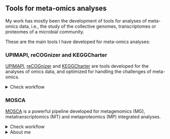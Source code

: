 ## Tools for meta-omics analyses

My work has mostly been the development of tools for analyses of meta-omics data, i.e., the study of the collective genomes, transcriptomes or proteomes of a microbial community.

These are the main tools I have developed for meta-omics analyses:

### UPIMAPI, reCOGnizer and KEGGCharter

[UPIMAPI](https://github.com/iquasere/UPIMAPI), [reCOGnizer](https://github.com/iquasere/reCOGnizer) and [KEGGCharter](https://github.com/iquasere/KEGGCharter) are tools developed for the analyses of omics data, and optimized for handling the challenges of meta-omics.

<details>
  <summary>Check workflow</summary>
  <p align="center">
    <img src="assets/annotation_workflow.png">
  </p>
</details>

### MOSCA

[MOSCA](https://github.com/iquasere/MOSCA) is a powerful pipeline developed for metagenomics (MG), metatranscriptomics (MT) and metaproteomics (MP) integrated analyses.

<details>
  <summary>Check workflow</summary>
  <p align="center">
    <img src="assets/mosca_workflow.png" align="center" width="700">
  </p>
</details>

<details>
  <summary>About me</summary>
  <!--START_SECTION:waka-->
  <!--END_SECTION:waka-->
</details>